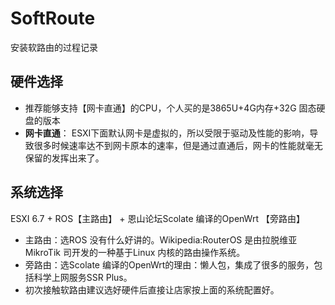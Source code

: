# SoftRoute  
安装软路由的过程记录  
## 硬件选择  
- 推荐能够支持【网卡直通】的CPU，个人买的是3865U+4G内存+32G 固态硬盘的版本  
- **网卡直通**： ESXI下面默认网卡是虚拟的，所以受限于驱动及性能的影响，导致很多时候速率达不到网卡原本的速率，但是通过直通后，网卡的性能就毫无保留的发挥出来了。  
## 系统选择  
ESXI 6.7 + ROS【主路由】 + 恩山论坛Scolate 编译的OpenWrt 【旁路由】   
- 主路由：选ROS 没有什么好讲的。Wikipedia:RouterOS 是由拉脱维亚MikroTik 司开发的一种基于Linux 内核的路由操作系统。  
- 旁路由：选Scolate 编译的OpenWrt的理由：懒人包，集成了很多的服务，包括科学上网服务SSR Plus。  
- 初次接触软路由建议选好硬件后直接让店家按上面的系统配置好。  
